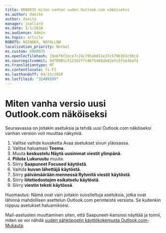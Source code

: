 ```yaml
---
title: 8000035 miten vanhan uuden Outlook.com näköiseksi
ms.author: daeite
author: daeite
manager: joallard
ms.date: 3/1/2018
ms.audience: Admin
ms.topic: article
ROBOTS: NOINDEX, NOFOLLOW
localization_priority: Normal
ms.custom: 8000035
ms.openlocfilehash: 19e6f6f2ece7c24c795a6653e37c579b3b3c50cd
ms.sourcegitcommit: 9d78905c512192ffc4675468abd2efc5f2e4baf4
ms.translationtype: MT
ms.contentlocale: fi-FI
ms.lasthandoff: 04/23/2019
ms.locfileid: "32409399"
---
```

# <a name="how-to-make-the-new-outlookcom-look-like-the-old-version"></a>Miten vanha versio uusi Outlook.com näköiseksi

Seuraavassa on joitakin asetuksia ja tehdä uusi Outlook.com näköiseksi vanhan version voit muuttaa näkymiä.

1. Valitse vaihde kuvaketta Avaa asetukset sivun yläosassa.
2. Valitse haluamasi **Teema**.
3. Muuta **keskustelu Näytä** **uusimmat viestit ylimpänä**.
4. **Piilota** **Lukuruutu** muuta.
5. Siirry **Saapuneet Focused** **käytöstä**.
6. Vaihda **kuvan lähettäjä** **käytöstä**. 
7. Siirry **päivämäärään mennessä Ryhmitä viestit** **käytöstä**. 
8. Siirry **liitetiedostojen esikatselu** **käytöstä**. 
9. Siirry **viestin teksti** **käytössä**.

Huomautus: Nämä ovat vain joitakin suositeltuja asetuksia, jotka ovat lähinnä mahdollisen asettelun Outlook.com perinteistä versiota. Se kuitenkin riippuu asetukset haluamiksesi.

Mail-asetusten muuttaminen siten, että Saapuneet-kansiosi näyttää ja toimii, miten se voi nähdä [uuden sähköpostin käyttökokemusta Outlook.com-Mukauta](https://support.office.com/article/b41c2ecb-f23c-42b3-b7f8-659646d5e58c).
